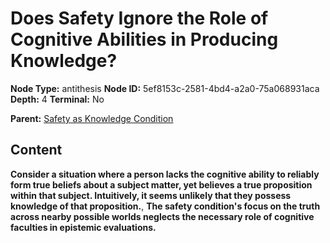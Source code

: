 # Does Safety Ignore the Role of Cognitive Abilities in Producing Knowledge?

**Node Type:** antithesis
**Node ID:** 5ef8153c-2581-4bd4-a2a0-75a068931aca
**Depth:** 4
**Terminal:** No

**Parent:** [Safety as Knowledge Condition](safety-as-knowledge-condition-synthesis-7750cb65-384b-43f1-84c2-53dadda89e01.md)

## Content

**Consider a situation where a person lacks the cognitive ability to reliably form true beliefs about a subject matter, yet believes a true proposition within that subject. Intuitively, it seems unlikely that they possess knowledge of that proposition.**, **The safety condition's focus on the truth across nearby possible worlds neglects the necessary role of cognitive faculties in epistemic evaluations.**
